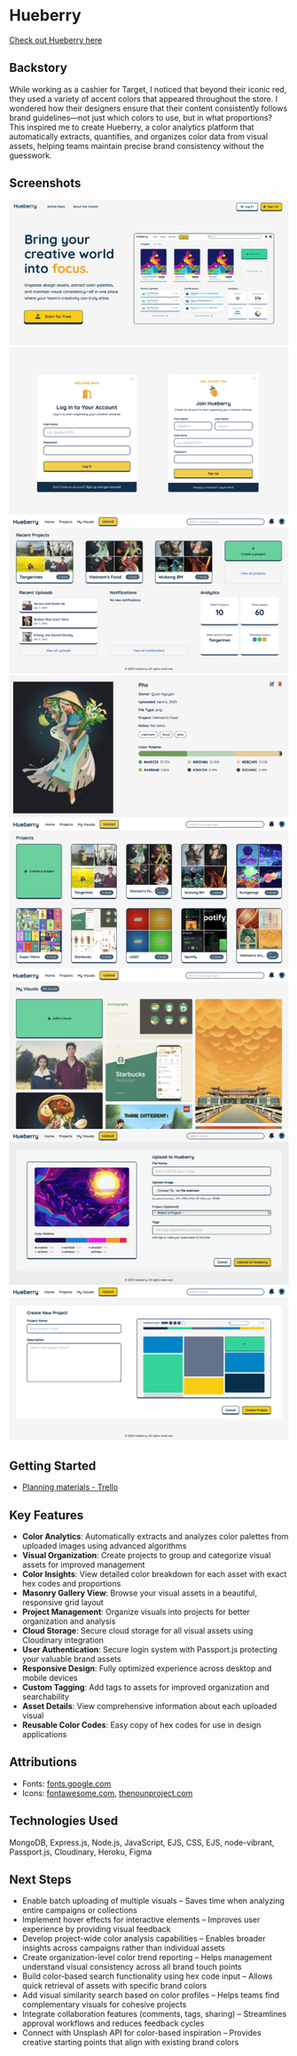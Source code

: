 # Hueberry

[Check out Hueberry here](https://hueberry-3fc9d323e30c.herokuapp.com/)

## Backstory

While working as a cashier for Target, I noticed that beyond their iconic red, they used a variety of accent colors that appeared throughout the store. I wondered how their designers ensure that their content consistently follows brand guidelines—not just which colors to use, but in what proportions? This inspired me to create Hueberry, a color analytics platform that automatically extracts, quantifies, and organizes color data from visual assets, helping teams maintain precise brand consistency without the guesswork.

## Screenshots

![Landing Page](public/img/screenshots/landingPage.png)
![Authentication](public/img/screenshots/auth.png)
![Dashboard](public/img/screenshots/dashboard.png)
![Asset Details](public/img/screenshots/assetDetails.png)
![Projects](public/img/screenshots/allProjects.png)
![My Visuals](public/img/screenshots/allVisuals.png)
![Upload](public/img/screenshots/newAsset.png)
![New Project](public/img/screenshots/newProject.png)

## Getting Started

* [Planning materials - Trello](https://trello.com/b/S5EWF8lt/hueberry-color-analytics-platform/)

## Key Features

- **Color Analytics**: Automatically extracts and analyzes color palettes from uploaded images using advanced algorithms
- **Visual Organization**: Create projects to group and categorize visual assets for improved management
- **Color Insights**: View detailed color breakdown for each asset with exact hex codes and proportions
- **Masonry Gallery View**: Browse your visual assets in a beautiful, responsive grid layout
- **Project Management**: Organize visuals into projects for better organization and analysis
- **Cloud Storage**: Secure cloud storage for all visual assets using Cloudinary integration
- **User Authentication**: Secure login system with Passport.js protecting your valuable brand assets
- **Responsive Design**: Fully optimized experience across desktop and mobile devices
- **Custom Tagging**: Add tags to assets for improved organization and searchability
- **Asset Details**: View comprehensive information about each uploaded visual
- **Reusable Color Codes**: Easy copy of hex codes for use in design applications

## Attributions

* Fonts: [fonts.google.com](https://fonts.google.com/)
* Icons: [fontawesome.com](https://fontawesome.com/), [thenounproject.com](https://thenounproject.com/)

## Technologies Used

MongoDB, Express.js, Node.js, JavaScript, EJS, CSS, EJS, node-vibrant, Passport.js, Cloudinary, Heroku, Figma

## Next Steps

* Enable batch uploading of multiple visuals – Saves time when analyzing entire campaigns or collections
* Implement hover effects for interactive elements – Improves user experience by providing visual feedback
* Develop project-wide color analysis capabilities – Enables broader insights across campaigns rather than individual assets
* Create organization-level color trend reporting – Helps management understand visual consistency across all brand touch points
* Build color-based search functionality using hex code input – Allows quick retrieval of assets with specific brand colors
* Add visual similarity search based on color profiles – Helps teams find complementary visuals for cohesive projects
* Integrate collaboration features (comments, tags, sharing) – Streamlines approval workflows and reduces feedback cycles
* Connect with Unsplash API for color-based inspiration – Provides creative starting points that align with existing brand colors
